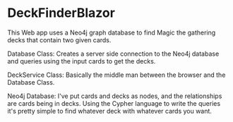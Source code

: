 # DeckFinderBlazor

This Web app uses a Neo4j graph database to find Magic the gathering decks that contain two given cards.

Database Class: 
 Creates a server side connection to the Neo4j database and queries using the input cards to get the decks.

DeckService Class:
 Basically the middle man between the browser and the Database Class.

Neo4j Database:
I've put cards and decks as nodes, and the relationships are cards being in decks.
Using the Cypher language to write the queries it's pretty simple to find whatever deck with whatever cards you want. 
